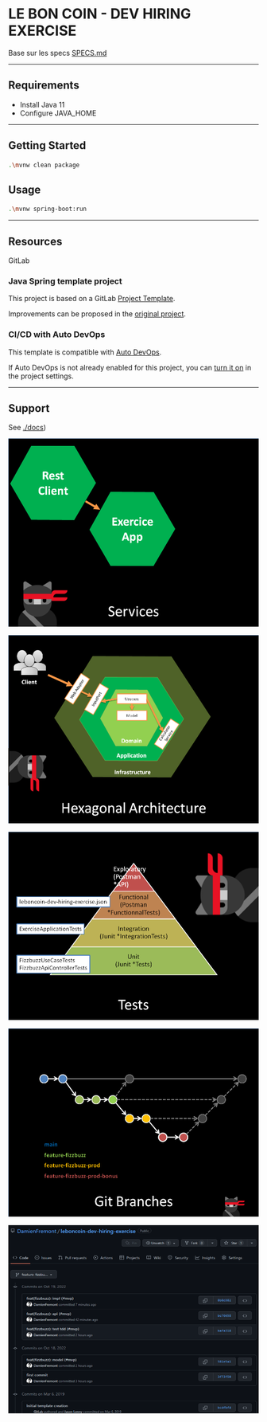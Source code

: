 LE BON COIN - DEV HIRING EXERCISE
=================================

Base sur les specs [SPECS.md](SPECS.md)

---

## Requirements

- Install Java 11
- Configure JAVA_HOME

---

## Getting Started

```bash
.\mvnw clean package
```

## Usage

```bash
.\mvnw spring-boot:run 
```

---

## Resources

GitLab

### Java Spring template project

This project is based on a GitLab [Project Template](https://docs.gitlab.com/ee/gitlab-basics/create-project.html).

Improvements can be proposed in the [original project](https://gitlab.com/gitlab-org/project-templates/spring).

### CI/CD with Auto DevOps

This template is compatible with [Auto DevOps](https://docs.gitlab.com/ee/topics/autodevops/).

If Auto DevOps is not already enabled for this project, you can [turn it on](https://docs.gitlab.com/ee/topics/autodevops/#enabling-auto-devops) in the project settings.

---

## Support

See [./docs](docs))

![alt text](docs/Diapositive1.PNG)

![alt text](docs/Diapositive2.PNG)

![alt text](docs/Diapositive3.PNG)

![alt text](docs/Diapositive4.PNG)

![alt text](docs/Diapositive5.PNG)